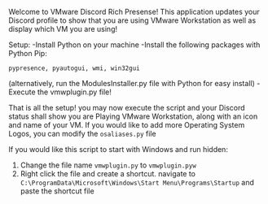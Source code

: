 Welcome to VMware Discord Rich Presense!
This application updates your Discord profile to show that you are using VMware Workstation as well as display which VM you are using!

Setup:
-Install Python on your machine
-Install the following packages with Python Pip: 
```
pypresence, pyautogui, wmi, win32gui
```
(alternatively, run the ModulesInstaller.py file with Python for easy install)
-Execute the vmwplugin.py file!

That is all the setup! you may now execute the script and your Discord status shall show you are Playing VMware Workstation, along with an icon and name of your VM. If you would like to add more Operating System Logos, you can modify the `osaliases.py` file

If you would like this script to start with Windows and run hidden:

1. Change the file name `vmwplugin.py` to `vmwplugin.pyw`
2. Right click the file and create a shortcut. navigate to `C:\ProgramData\Microsoft\Windows\Start Menu\Programs\Startup` and paste the shortcut file

